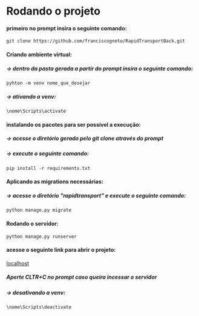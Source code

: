 # Rodando o projeto
#### primeiro no prompt insira o seguinte comando:

```
git clone https://github.com/franciscogneto/RapidTransportBack.git
```
#### Criando ambiente virtual:
##### -> dentro da pasta gerada a partir do prompt insira o seguinte comando:
```
pyhton -m venv nome_que_desejar
```
##### -> ativando a venv:
```
\nome\Scripts\activate
```

#### instalando os pacotes para ser possível a execução:
##### -> acesse o diretório gerado pelo git clone através do prompt
##### -> execute o seguinte comando:


```
pip install -r requirements.txt
```

#### Aplicando as migrations necessárias:
##### -> acesse o diretório "rapidtransport" e execute o seguinte comando:

```
python manage.py migrate
```

#### Rodando o servidor:

```
python manage.py runserver
```

#### acesse o seguinte link para abrir o projeto: 

[localhost](http:127.0.0.1:8000)
##### Aperte CLTR+C no prompt caso queira incessar o servidor

##### -> desativando a venv:
```
\nome\Scripts\deactivate
```
